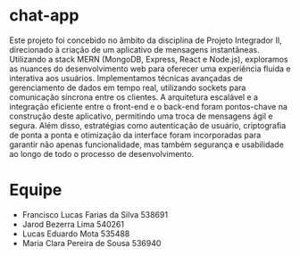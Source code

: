 # chat-app
Este projeto foi concebido no âmbito da disciplina de Projeto Integrador II, direcionado à criação de um aplicativo de mensagens instantâneas. Utilizando a stack MERN (MongoDB, Express, React e Node.js), exploramos as nuances do desenvolvimento web para oferecer uma experiência fluida e interativa aos usuários. Implementamos técnicas avançadas de gerenciamento de dados em tempo real, utilizando sockets para comunicação síncrona entre os clientes. A arquitetura escalável e a integração eficiente entre o front-end e o back-end foram pontos-chave na construção deste aplicativo, permitindo uma troca de mensagens ágil e segura. Além disso, estratégias como autenticação de usuário, criptografia de ponta a ponta e otimização da interface foram incorporadas para garantir não apenas funcionalidade, mas também segurança e usabilidade ao longo de todo o processo de desenvolvimento.
# Equipe
- Francisco Lucas Farias da Silva 538691
- Jarod Bezerra Lima 540261
- Lucas Eduardo Mota 535488
- Maria Clara Pereira de Sousa 536940
